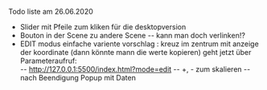 Todo liste am 26.06.2020

- Slider mit Pfeile zum kliken für die desktopversion
- Bouton in der Scene zu andere Scene 
    -- kann man doch verlinken!?
- EDIT modus einfache variente vorschlag : kreuz im zentrum mit anzeige der koordinate (dann könnte mann die werte kopieren)
  geht jetzt über Parameteraufruf:  
    -- http://127.0.0.1:5500/index.html?mode=edit
    -- +, - zum skalieren
    -- nach Beendigung Popup mit Daten
